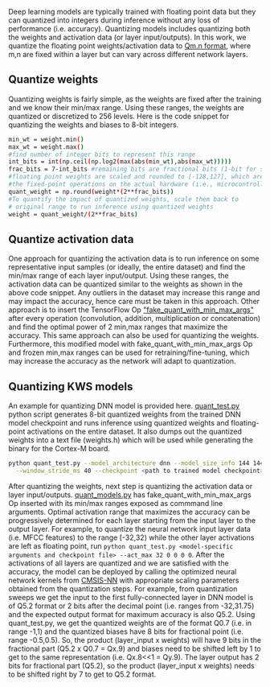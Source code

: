 Deep learning models are typically trained with floating point data but they can quantized into integers during inference without any loss of performance (i.e. accuracy). Quantizing models includes quantizing both the weights and activation data (or layer input/outputs). In this work, we quantize the floating point weights/activation data to [Qm.n format](https://en.wikipedia.org/wiki/Q_(number_format)), where m,n are fixed within a layer but can vary across different network layers. 

## Quantize weights 
Quantizing weights is fairly simple, as the weights are fixed after the training and we know their min/max range. Using these ranges, the weights are quantized or discretized to 256 levels. Here is the code snippet for quantizing the weights and biases to 8-bit integers.
```bash
min_wt = weight.min() 
max_wt = weight.max()
#find number of integer bits to represent this range
int_bits = int(np.ceil(np.log2(max(abs(min_wt),abs(max_wt))))) 
frac_bits = 7-int_bits #remaining bits are fractional bits (1-bit for sign)
#floating point weights are scaled and rounded to [-128,127], which are used in 
#the fixed-point operations on the actual hardware (i.e., microcontroller)
quant_weight = np.round(weight*(2**frac_bits))
#To quantify the impact of quantized weights, scale them back to
# original range to run inference using quantized weights
weight = quant_weight/(2**frac_bits)
```

## Quantize activation data 
One approach for quantizing the activation data is to run inference on some representative input samples (or ideally, the entire dataset) and find the min/max range of each layer input/output. Using these ranges, the activation data can be quantized similar to the weights as shown in the above code snippet. Any outliers in the dataset may increase this range and may impact the accuracy, hence care must be taken in this approach.
Other approach is to insert the TensorFlow Op ["fake_quant_with_min_max_args"](https://www.tensorflow.org/api_docs/python/tf/fake_quant_with_min_max_args) after every operation (convolution, addition, multiplication or concatenation) and find the optimal power of 2 min,max ranges that maximize the accuracy. This same approach can also be used for quantizing the weights. Furthermore, this modified model with fake_quant_with_min_max_args Op and frozen min,max ranges can be used for retraining/fine-tuning, which may increase the accuracy as the network will adapt to quantization.

## Quantizing KWS models
An example for quantizing DNN model is provided here. [quant_test.py](../quant_test.py) python script generates 8-bit quantized weights from the trained DNN model checkpoint and runs inference using quantized weights and floating-point activations on the entire dataset. It also dumps out the quantized weights into a text file (weights.h) which will be used while generating the binary for the Cortex-M board.
```bash
python quant_test.py --model_architecture dnn --model_size_info 144 144 144 --dct_coefficient_count 10 --window_size_ms 40 \
  --window_stride_ms 40 --checkpoint <path to trained model checkpoint>
```
After quantizing the weights, next step is quantizing the activation data or layer input/outputs. [quant_models.py](../quant_models.py) has fake_quant_with_min_max_args Op inserted with its min/max ranges exposed as commmand line arguments. Optimal activation range that maximizes the accuracy can be progressively determined for each layer starting from the input layer to the output layer. For example, to quantize the neural network input layer data (i.e. MFCC features) to the range [-32,32) while the other layer activations are left as floating point, run `python quant_test.py <model-specific arguments and checkpoint file> --act_max 32 0 0 0 0`. After the activations of all layers are quantized and we are satisfied with the accuracy, the model can be deployed by calling the optimized neural network kernels from [CMSIS-NN](https://github.com/ARM-software/CMSIS_5) with appropriate scaling parameters obtained from the quantization steps. For example, from quantization sweeps we get the input to the first fully-connected layer in DNN model is of Q5.2 format or 2 bits after the decimal point (i.e. ranges from -32,31.75) and the expected output format for maximum accuracy is also Q5.2. Using quant_test.py, we get the quantized weights are of the format Q0.7 (i.e. in range -1,1) and the quantized biases have 8 bits for fractional point (i.e. range -0.5,0.5). So, the product (layer_input x weights) will have 9 bits in the fractional part (Q5.2 x Q0.7 = Qx.9) and biases need to be shifted left by 1 to get to the same representation (i.e. Qx.8<<1 = Qy.9). The layer output has 2 bits for fractional part (Q5.2), so the product (layer_input x weights) needs to be shifted right by 7 to get to Q5.2 format.
